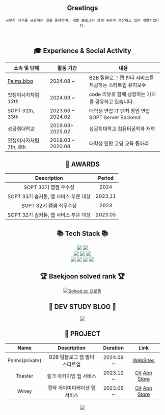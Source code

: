 <div align="center">
    <h2>Greetings</h2>
	
	공부한 지식을 공유하는 것을 좋아하며, 개발 블로그와 함께 꾸준히 성장하고 있는 개발자입니다.
<br>
<h2>🎓 Experience & Social Activity</h2>

|소속 및 단체|활동 기간|내용|
|---|---|---|
|[Palms.blog](https://www.palms.blog/)|2024.08 ~ | B2B 팀블로그 웹 빌더 서비스를 제공하는 스타트업 유지보수 |
|멋쟁이사자처럼 12th|2024.03 ~ | code 리뷰로 함께 성장하는 가치를 공유하고 있습니다. |
|SOPT 32th, 33th|2023.03 ~ 2024.02 | 대학생 연합 IT 벤처 창업 연합 SOPT Server Backend |
|성공회대학교| 2019.03~ 2025.02 | 성공회대학교 컴퓨터공학과 재학 |
|멋쟁이사자처럼 7th, 8th|2019.03 ~ 2020.08| 대학생 연합 코딩 교육 동아리 |

<h2>🏅 AWARDS </h2> 

|Description|Period|
|:---:|:---:|
|SOPT 33기 앱잼 우수상|2024|
|SOPT 33기 솝커톤, 앱 서비스 부문 대상|2023.11|
|SOPT 32기 앱잼 최우수상|2023|
|SOPT 32기 솝커톤, 웹 서비스 부문 대상|2023.05|

<div align="center">
    <h2>📚 Tech Stack 📚</h2>
</div>
	<img src="https://img.shields.io/badge/Java-007396?style=flat&logo=Conda-Forge&logoColor=white" />
	<img src="https://img.shields.io/badge/Spring-6DB33F?style=flat&logo=Spring&logoColor=white" />
	<br>
	<img src="https://img.shields.io/badge/Oracle%20SQL-F80000?style=flat&logo=Oracle&logoColor=white" />
	<img src="https://img.shields.io/badge/MySQL-4479A1?style=flat&logo=MySQL&logoColor=white" />
	<img src="https://img.shields.io/badge/Linux-FCC624?style=flat&logo=Linux&logoColor=white" />
  <br>
  <img src="https://img.shields.io/badge/Django-092E20?style=flat&logo=Django&logoColor=white" />
  <img src="https://img.shields.io/badge/Python-3776AB?style=flat&logo=Python&logoColor=white" />
  <img src="https://img.shields.io/badge/OpenCV-5C3EE8?style=flat&logo=OpenCV&logoColor=white" />
  <img src="https://img.shields.io/badge/Google%20Colab-F9AB00?style=flat&logo=Google Colab&logoColor=white" /> 
<br>
<div align=center>
	<h2>🏆 Baekjoon solved rank 🏆</h2>
	
[![Solved.ac 프로필](http://mazassumnida.wtf/api/v2/generate_badge?boj=sss4920)](https://solved.ac/sss4920)
</div>
<div align=center>
	<h2>🎨 DEV STUDY BLOG 🎨</h2>
</div>
<div align=center>
	<a href="https://blog.naver.com/sss4920">
		<img src="https://img.shields.io/badge/Blog-03C75A?style=flat&logo=Naver&logoColor=white" />
	</a>
	<br>
</div>
<div align=center>
    <h2> 📑 PROJECT </h2>
    
|Name|Description|Duration|Link|
|:---:|:------:|:----:|:---:|
|Palms(private)|B2B 팀블로그 웹 빌더 스타트업|2024.09 ~ |[WebSites](https://www.palms.blog/)|
|Toaster|링크 아카이빙 앱 서비스|2023.12 ~ |[Git](https://github.com/Link-MIND/TOASTER-Server) [App Store](https://apps.apple.com/kr/app/toaster-%ED%86%A0%EC%8A%A4%ED%84%B0-%EB%A7%81%ED%81%AC-%EC%95%84%EC%B9%B4%EC%9D%B4%EB%B9%99-%EB%A6%AC%EB%A7%88%EC%9D%B8%EB%93%9C/id6476194200)| 
|Winey|절약 게이미피케이션 앱 서비스|2023.06 ~ |[Git](https://github.com/team-winey/Winey-Server)  [App Store](https://apps.apple.com/kr/app/%EC%9C%84%EB%8B%88-%EC%89%BD%EA%B3%A0-%EC%9E%AC%EB%B0%8C%EB%8A%94-%EA%B8%8D%EC%A0%95%EC%A0%81-%EC%86%8C%EB%B9%84%EC%8A%B5%EA%B4%80-%ED%98%95%EC%84%B1/id6463294662)|
</div>


<div align=center>
  <img src="https://github-readme-stats.vercel.app/api?username=sss4920&show_icons=true">
</div>
